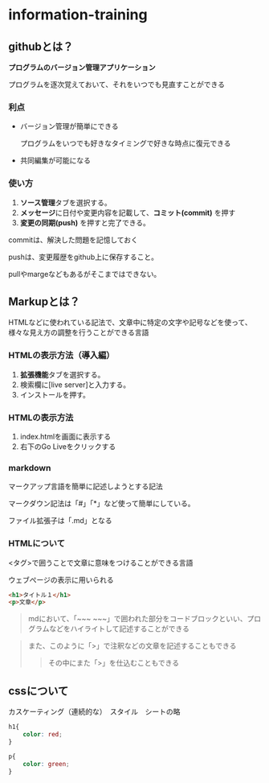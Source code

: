 # information-training

## githubとは？

**プログラムのバージョン管理アプリケーション**

プログラムを逐次覚えておいて、それをいつでも見直すことができる

### 利点
* バージョン管理が簡単にできる

    プログラムをいつでも好きなタイミングで好きな時点に復元できる

* 共同編集が可能になる

### 使い方
1. **ソース管理**タブを選択する。
2. **メッセージ**に日付や変更内容を記載して、**コミット(commit)** を押す
3. **変更の同期(push)** を押すと完了できる。

commitは、解決した問題を記憶しておく

pushは、変更履歴をgithub上に保存すること。

pullやmargeなどもあるがそこまではできない。

## Markupとは？

HTMLなどに使われている記法で、文章中に特定の文字や記号などを使って、様々な見え方の調整を行うことができる言語


### HTMLの表示方法（導入編）
1. **拡張機能**タブを選択する。
2. 検索欄に[live server]と入力する。
3. インストールを押す。

### HTMLの表示方法
1. index.htmlを画面に表示する
2. 右下のGo Liveをクリックする

### markdown

マークアップ言語を簡単に記述しようとする記法

マークダウン記法は「#」「*」など使って簡単にしている。

ファイル拡張子は「.md」となる

### HTMLについて

<タグ>で囲うことで文章に意味をつけることができる言語

ウェブぺージの表示に用いられる

~~~html
<h1>タイトル１</h1>
<p>文章</p>
~~~
> mdにおいて、「~~~ ~~~」で囲われた部分をコードブロックといい、プログラムなどをハイライトして記述することができる

> また、このように「>」で注釈などの文章を記述することもできる
>> その中にまた「>」を仕込むこともできる

## cssについて

カスケーティング（連続的な）　スタイル　シートの略

~~~css
h1{
    color: red;
}

p{
    color: green;
}
~~~